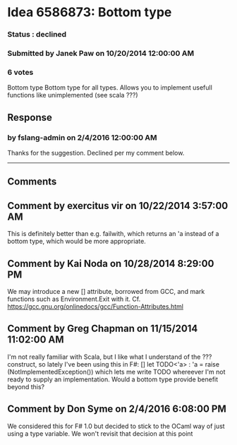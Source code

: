 # Idea 6586873: Bottom type #

### Status : declined

### Submitted by Janek Paw on 10/20/2014 12:00:00 AM

### 6 votes

Bottom type
Bottom type for all types. Allows you to implement usefull functions like unimplemented (see scala ???)



## Response 
### by fslang-admin on 2/4/2016 12:00:00 AM

Thanks for the suggestion. Declined per my comment below.

------------------------
## Comments


## Comment by exercitus vir on 10/22/2014 3:57:00 AM
This is definitely better than e.g. failwith, which returns an 'a instead of a bottom type, which would be more appropriate.


## Comment by Kai Noda on 10/28/2014 8:29:00 PM
We may introduce a new [<NoReturn>] attribute, borrowed from GCC, and mark functions such as Environment.Exit with it.
Cf. https://gcc.gnu.org/onlinedocs/gcc/Function-Attributes.html


## Comment by Greg Chapman on 11/15/2014 11:02:00 AM
I'm not really familiar with Scala, but I like what I understand of the ??? construct, so lately I've been using this in F#:
[<GeneralizableValue>]
let TODO<'a> : 'a = raise (NotImplementedException())
which lets me write TODO whereever I'm not ready to supply an implementation. Would a bottom type provide benefit beyond this?


## Comment by Don Syme on 2/4/2016 6:08:00 PM
We considered this for F# 1.0 but decided to stick to the OCaml way of just using a type variable. We won't revisit that decision at this point

